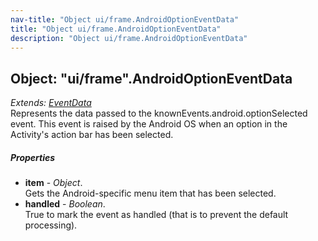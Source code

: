 ```yaml
---
nav-title: "Object ui/frame.AndroidOptionEventData"
title: "Object ui/frame.AndroidOptionEventData"
description: "Object ui/frame.AndroidOptionEventData"
---
```

## Object: "ui/frame".AndroidOptionEventData  
_Extends:_ [_EventData_](../../data/observable/EventData.md)  
Represents the data passed to the knownEvents.android.optionSelected event. 
This event is raised by the Android OS when an option in the Activity's action bar has been selected.

##### Properties
 - **item** - _Object_.    
  Gets the Android-specific menu item that has been selected.
 - **handled** - _Boolean_.    
  True to mark the event as handled (that is to prevent the default processing).